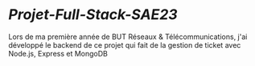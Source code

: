 # _Projet-Full-Stack-SAE23_
Lors de ma première année de BUT Réseaux &amp; Télécommunications, j'ai développé le backend de ce projet qui fait de la gestion de ticket avec Node.js, Express et MongoDB
